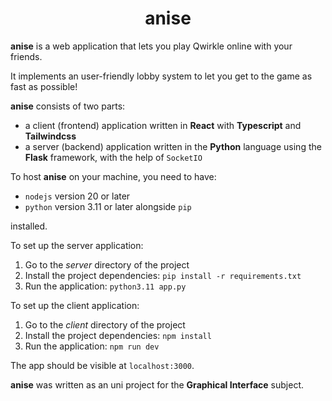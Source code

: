 <h1 style="text-align: center;">anise</h1>

**anise** is a web application that lets you play Qwirkle online with your friends. <br>

It implements an user-friendly lobby system to let you get to the game as fast as possible!

**anise** consists of two parts:
- a client (frontend) application written in **React** with **Typescript** and **Tailwindcss**
- a server (backend) application written in the **Python** language using the **Flask** framework, with the help of ``SocketIO``



To host **anise** on your machine, you need to have:
- ``nodejs`` version 20 or later 
- ``python`` version 3.11 or later alongside `pip`<br>

installed.

To set up the server application:
1. Go to the *server* directory of the project
2. Install the project dependencies: ``pip install -r requirements.txt`` 
3. Run the application: ``python3.11 app.py``

To set up the client application:
1. Go to the *client* directory of the project
2. Install the project dependencies: ``npm install``
3. Run the application: ``npm run dev``

The app should be visible at ```localhost:3000```.

**anise** was written as an uni project for the **Graphical Interface** subject.
